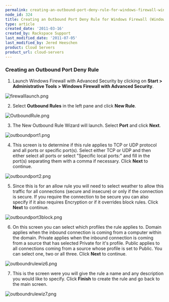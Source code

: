 ```yaml
---
permalink: creating-an-outbound-port-deny-rule-for-windows-firewall-windows-2008/
node_id: 324
title: Creating an Outbound Port Deny Rule for Windows Firewall (Windows 2008)
type: article
created_date: '2011-03-16'
created_by: Rackspace Support
last_modified_date: '2011-07-05'
last_modified_by: Jered Heeschen
product: Cloud Servers
product_url: cloud-servers
---
```


### Creating an Outbound Port Deny Rule

1. Launch Windows Firewall with Advanced Security by clicking on **Start > Administrative Tools > Windows Firewall with Advanced Security**.

  <img src="{% asset_path cloud-servers/creating-an-outbound-port-deny-rule-for-windows-firewall-windows-2008/firewalllaunch.png %}" alt="firewalllaunch.png" />

2. Select **Outbound Rules** in the left pane and click **New Rule**.

  <img src="{% asset_path cloud-servers/creating-an-outbound-port-deny-rule-for-windows-firewall-windows-2008/OutboundRule.png %}" alt="OutboundRule.png" />

3. The New Outbound Rule Wizard will launch. Select **Port** and click **Next**.

  <img src="{% asset_path cloud-servers/creating-an-outbound-port-deny-rule-for-windows-firewall-windows-2008/outboundport1.png %}" alt="outboundport1.png" />

4. This screen is to determine if this rule applies to TCP or UDP
protocol and all ports or specific port(s). Select either TCP or UDP and
then either select all ports or select "Specific local ports:" and fill
in the port(s) separating them with a comma if necessary. Click **Next** to
continue.

  <img src="{% asset_path cloud-servers/creating-an-outbound-port-deny-rule-for-windows-firewall-windows-2008/outboundport2.png %}" alt="outboundport2.png" />

5. Since this is for an allow rule you will need to select weather to
allow this traffic for all connections (secure and insecure) or only if
the connection is secure. If you require the connection to be secure you
can also specify if it also requires Encryption or if it overrides block
rules. Click **Next** to continue.

  <img src="{% asset_path cloud-servers/creating-an-outbound-port-deny-rule-for-windows-firewall-windows-2008/outboundport3block.png %}" alt="outboundport3block.png" />

6. On this screen you can select which profiles the rule applies to.
Domain applies when the inbound connection is coming from a computer
within the domain. Private applies when the inbound connection is coming
from a source that has selected Private for it's profile. Public applies
to all connections coming from a source whose profile is set to Public.
You can select one, two or all three. Click **Next** to continue.

  <img src="{% asset_path cloud-servers/creating-an-outbound-port-deny-rule-for-windows-firewall-windows-2008/outboundrulewiz6.png %}" alt="outboundrulewiz6.png" />

7. This is the screen were you will give the rule a name and any
description you would like to specify. Click **Finish** to create the rule
and go back to the main screen.

  <img src="{% asset_path cloud-servers/creating-an-outbound-port-deny-rule-for-windows-firewall-windows-2008/outboundrulewiz7.png %}" alt="outboundrulewiz7.png" />
